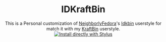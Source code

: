 <h1 align="center">
 IDKraftBin
</h1>
<p align="center">
This is a Personal customization of <a href="https://userstyles.world/user/NeighborlyFedora">NeighborlyFedora</a>'s  <a href="https://userstyles.world/style/10478/idkbin">Idkbin</a> userstyle for match it with my <a href="https://github.com/ThakshilaDamsak/KraftBin">KraftBin</a> userstyle.
  <br>
  <a href="https://userstyles.world/api/style/11353.user.css">
    <img alt="Install directly with Stylus" src="https://img.shields.io/badge/Install%20directly%20with-Stylus-00adad.svg"/>
  </a>
  </p>

